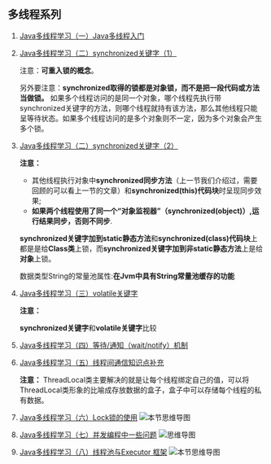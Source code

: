 ## 多线程系列
1. [Java多线程学习（一）Java多线程入门](http://blog.csdn.net/qq_34337272/article/details/79640870)

2. [Java多线程学习（二）synchronized关键字（1）](http://blog.csdn.net/qq_34337272/article/details/79655194)

    注意：**可重入锁的概念**。

   另外要注意：**synchronized取得的锁都是对象锁，而不是把一段代码或方法当做锁。** 如果多个线程访问的是同一个对象，哪个线程先执行带synchronized关键字的方法，则哪个线程就持有该方法，那么其他线程只能呈等待状态。如果多个线程访问的是多个对象则不一定，因为多个对象会产生多个锁。
3. [Java多线程学习（二）synchronized关键字（2）](http://blog.csdn.net/qq_34337272/article/details/79670775)

   **注意：**

   - 其他线程执行对象中**synchronized同步方法**（上一节我们介绍过，需要回顾的可以看上一节的文章）和**synchronized(this)代码块**时呈现同步效果;
   - **如果两个线程使用了同一个“对象监视器”（synchronized(object)）,运行结果同步，否则不同步**.

   **synchronized关键字加到static静态方法**和**synchronized(class)代码块**上都是是给**Class类**上锁，而**synchronized关键字加到非static静态方法**上是给**对象**上锁。

   数据类型String的常量池属性:**在Jvm中具有String常量池缓存的功能**

4. [Java多线程学习（三）volatile关键字](http://blog.csdn.net/qq_34337272/article/details/79680771)

   **注意：**

   **synchronized关键字**和**volatile关键字**比较

5. [Java多线程学习（四）等待/通知（wait/notify）机制](http://blog.csdn.net/qq_34337272/article/details/79690279)

6. [Java多线程学习（五）线程间通信知识点补充](http://blog.csdn.net/qq_34337272/article/details/79694226)

   **注意：** ThreadLocal类主要解决的就是让每个线程绑定自己的值，可以将ThreadLocal类形象的比喻成存放数据的盒子，盒子中可以存储每个线程的私有数据。

7. [Java多线程学习（六）Lock锁的使用](http://blog.csdn.net/qq_34337272/article/details/79714196)
   ![本节思维导图](https://user-gold-cdn.xitu.io/2018/3/27/1626755a8e9a8774?w=1197&h=571&f=jpeg&s=258439)

8. [Java多线程学习（七）并发编程中一些问题](https://blog.csdn.net/qq_34337272/article/details/79844051)
![思维导图](https://user-gold-cdn.xitu.io/2018/4/7/162a01b71ebc4842?w=1067&h=517&f=png&s=36857)

9. [Java多线程学习（八）线程池与Executor 框架](https://blog.csdn.net/qq_34337272)
![本节思维导图](https://user-gold-cdn.xitu.io/2018/5/31/163b4379a605fa18?w=1560&h=752&f=png&s=56361)

